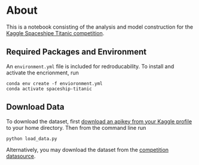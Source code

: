 # About
This is a notebook consisting of the analysis and model construction for the [Kaggle Spaceshipe Titanic competition](https://www.kaggle.com/competitions/spaceship-titanic).

## Required Packages and Environment
An `environment.yml` file is included for redroducability. To install and activate the encrionment, run
```conda
conda env create -f envioronment.yml
conda activate spaceship-titanic
```

## Download Data
To download the dataset, first [download an apikey from your Kaggle profile](https://www.kaggle.com/docs/api#authentication) to your home directory. Then from the command line run
```bash
python load_data.py
```
Alternatively, you may download the dataset from the [competition datasource](https://www.kaggle.com/competitions/spaceship-titanic/data).